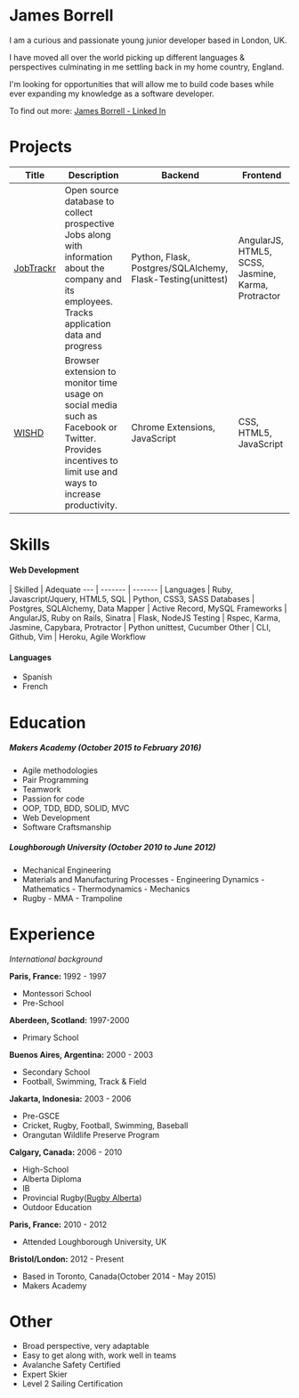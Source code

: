 James Borrell
=============
I am a curious and passionate young junior developer based in London, UK.

I have moved all over the world picking up different languages & perspectives culminating in me settling back in my home country, England.

I'm looking for opportunities that will allow me to build code bases while ever expanding my knowledge as a software developer.

To find out more: [James Borrell - Linked In](https://uk.linkedin.com/in/james-borrell-2281b1116)

Projects
=========
Title | Description | Backend | Frontend
----- | ----------- | ------- | --------
[JobTrackr](https://github.com/JBorrell/Job_Trackr.git) | Open source database to collect prospective Jobs along with information about the company and its employees. Tracks application data and progress | Python, Flask, Postgres/SQLAlchemy, Flask-Testing(unittest) | AngularJS, HTML5, SCSS, Jasmine, Karma, Protractor
[WISHD](https://github.com/JBorrell/WISHD.git) | Browser extension to monitor time usage on social media such as Facebook or Twitter. Provides incentives to limit use and ways to increase productivity. | Chrome Extensions, JavaScript | CSS, HTML5, JavaScript

Skills
======
#### Web Development
 | Skilled | Adequate
--- | ------- | ------- |
Languages | Ruby, Javascript/Jquery, HTML5, SQL | Python, CSS3, SASS
Databases | Postgres, SQLAlchemy, Data Mapper | Active Record, MySQL
Frameworks | AngularJS, Ruby on Rails, Sinatra | Flask, NodeJS
Testing | Rspec, Karma, Jasmine, Capybara, Protractor | Python unittest, Cucumber
Other | CLI, Github, Vim | Heroku, Agile Workflow

#### Languages
 - Spanish
 - French

Education
=========

##### **Makers Academy** (October 2015 to February 2016)

- Agile methodologies
- Pair Programming
- Teamwork
- Passion for code
- OOP, TDD, BDD, SOLID, MVC
- Web Development
- Software Craftsmanship

##### **Loughborough University** (October 2010 to June 2012)

- Mechanical Engineering
- Materials and Manufacturing Processes - Engineering Dynamics - Mathematics - Thermodynamics - Mechanics
- Rugby - MMA - Trampoline

Experience
==========
*International background*

**Paris, France:** 1992 - 1997
- Montessori School
- Pre-School

**Aberdeen, Scotland:** 1997-2000
- Primary School

**Buenos Aires, Argentina:** 2000 - 2003
- Secondary School
- Football, Swimming, Track & Field

**Jakarta, Indonesia:** 2003 - 2006
- Pre-GSCE
- Cricket, Rugby, Football, Swimming, Baseball
- Orangutan Wildlife Preserve Program

**Calgary, Canada:** 2006 - 2010
- High-School
- Alberta Diploma
- IB
- Provincial Rugby([Rugby Alberta](http://www.rugbyalberta.com/))
- Outdoor Education

**Paris, France:** 2010 - 2012
- Attended Loughborough University, UK

**Bristol/London:** 2012 - Present
- Based in Toronto, Canada(October 2014 - May 2015)
- Makers Academy

Other
======
- Broad perspective, very adaptable
- Easy to get along with, work well in teams
- Avalanche Safety Certified
- Expert Skier
- Level 2 Sailing Certification

